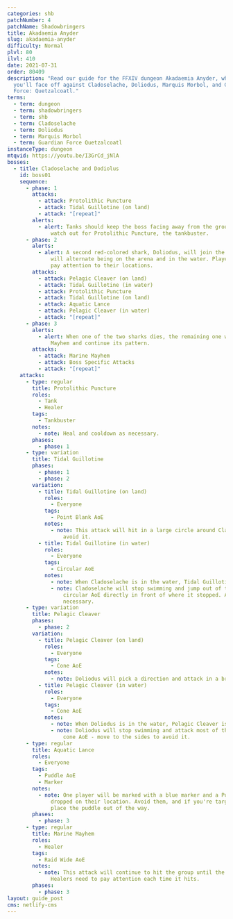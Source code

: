```yaml
---
categories: shb
patchNumber: 4
patchName: Shadowbringers
title: Akadaemia Anyder
slug: akadaemia-anyder
difficulty: Normal
plvl: 80
ilvl: 410
date: 2021-07-31
order: 80409
description: "Read our guide for the FFXIV dungeon Akadaemia Anyder, where
  you'll face off against Cladoselache, Doliodus, Marquis Morbol, and Guardian
  Force: Quetzalcoatl."
terms:
  - term: dungeon
  - term: shadowbringers
  - term: shb
  - term: Cladoselache
  - term: Doliodus
  - term: Marquis Morbol
  - term: Guardian Force Quetzalcoatl
instanceType: dungeon
mtqvid: https://youtu.be/I3GrCd_jNlA
bosses:
  - title: Cladoselache and Dodiolus
    id: boss01
    sequence:
      - phase: 1
        attacks:
          - attack: Protolithic Puncture
          - attack: Tidal Guillotine (on land)
          - attack: "[repeat]"
        alerts:
          - alert: Tanks should keep the boss facing away from the group and healers should
              watch out for Protolithic Puncture, the tankbuster.
      - phase: 2
        alerts:
          - alert: A second red-colored shark, Doliodus, will join the fight. The bosses
              will alternate being on the arena and in the water. Players should
              pay attention to their locations.
        attacks:
          - attack: Pelagic Cleaver (on land)
          - attack: Tidal Guillotine (in water)
          - attack: Protolithic Puncture
          - attack: Tidal Guillotine (on land)
          - attack: Aquatic Lance
          - attack: Pelagic Cleaver (in water)
          - attack: "[repeat]"
      - phase: 3
        alerts:
          - alert: When one of the two sharks dies, the remaining one will cast Marine
              Mayhem and continue its pattern.
        attacks:
          - attack: Marine Mayhem
          - attack: Boss Specific Attacks
          - attack: "[repeat]"
    attacks:
      - type: regular
        title: Protolithic Puncture
        roles:
          - Tank
          - Healer
        tags:
          - Tankbuster
        notes:
          - note: Heal and cooldown as necessary.
        phases:
          - phase: 1
      - type: variation
        title: Tidal Guillotine
        phases:
          - phase: 1
          - phase: 2
        variation:
          - title: Tidal Guillotine (on land)
            roles:
              - Everyone
            tags:
              - Point Blank AoE
            notes:
              - note: This attack will hit in a large circle around Cladoselache - move away to
                  avoid it.
          - title: Tidal Guillotine (in water)
            roles:
              - Everyone
            tags:
              - Circular AoE
            notes:
              - note: When Cladoselache is in the water, Tidal Guillotine changes.
              - note: Cladoselache will stop swimming and jump out of the water into a large
                  circular AoE directly in front of where it stopped. Avoid as
                  necessary.
      - type: variation
        title: Pelagic Cleaver
        phases:
          - phase: 2
        variation:
          - title: Pelagic Cleaver (on land)
            roles:
              - Everyone
            tags:
              - Cone AoE
            notes:
              - note: Doliodus will pick a direction and attack in a broad cone.
          - title: Pelagic Cleaver (in water)
            roles:
              - Everyone
            tags:
              - Cone AoE
            notes:
              - note: When Doliodus is in the water, Pelagic Cleaver is larger.
              - note: Doliodus will stop swimming and attack most of the arena with a frontal
                  cone AoE - move to the sides to avoid it.
      - type: regular
        title: Aquatic Lance
        roles:
          - Everyone
        tags:
          - Puddle AoE
          - Marker
        notes:
          - note: One player will be marked with a blue marker and a Puddle AoE will be
              dropped on their location. Avoid them, and if you're targeted,
              place the puddle out of the way.
        phases:
          - phase: 3
      - type: regular
        title: Marine Mayhem
        roles:
          - Healer
        tags:
          - Raid Wide AoE
        notes:
          - note: This attack will continue to hit the group until the final boss is dead.
              Healers need to pay attention each time it hits.
        phases:
          - phase: 3
layout: guide_post
cms: netlify-cms
---
```

